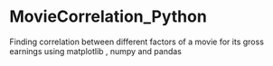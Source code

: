 # MovieCorrelation_Python
Finding correlation between different factors of a movie for its gross earnings using matplotlib , numpy and pandas
